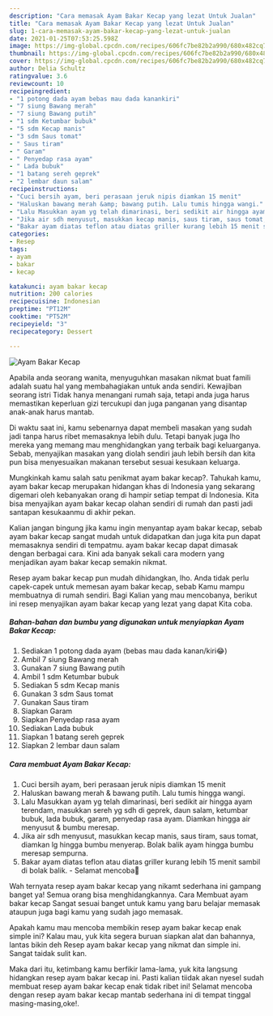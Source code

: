 ```yaml
---
description: "Cara memasak Ayam Bakar Kecap yang lezat Untuk Jualan"
title: "Cara memasak Ayam Bakar Kecap yang lezat Untuk Jualan"
slug: 1-cara-memasak-ayam-bakar-kecap-yang-lezat-untuk-jualan
date: 2021-01-25T07:53:25.598Z
image: https://img-global.cpcdn.com/recipes/606fc7be82b2a990/680x482cq70/ayam-bakar-kecap-foto-resep-utama.jpg
thumbnail: https://img-global.cpcdn.com/recipes/606fc7be82b2a990/680x482cq70/ayam-bakar-kecap-foto-resep-utama.jpg
cover: https://img-global.cpcdn.com/recipes/606fc7be82b2a990/680x482cq70/ayam-bakar-kecap-foto-resep-utama.jpg
author: Delia Schultz
ratingvalue: 3.6
reviewcount: 10
recipeingredient:
- "1 potong dada ayam bebas mau dada kanankiri"
- "7 siung Bawang merah"
- "7 siung Bawang putih"
- "1 sdm Ketumbar bubuk"
- "5 sdm Kecap manis"
- "3 sdm Saus tomat"
- " Saus tiram"
- " Garam"
- " Penyedap rasa ayam"
- " Lada bubuk"
- "1 batang sereh geprek"
- "2 lembar daun salam"
recipeinstructions:
- "Cuci bersih ayam, beri perasaan jeruk nipis diamkan 15 menit"
- "Haluskan bawang merah &amp; bawang putih. Lalu tumis hingga wangi."
- "Lalu Masukkan ayam yg telah dimarinasi, beri sedikit air hingga ayam terendam, masukkan sereh yg sdh di geprek, daun salam, ketumbar bubuk, lada bubuk, garam, penyedap rasa ayam. Diamkan hingga air menyusut &amp; bumbu meresap."
- "Jika air sdh menyusut, masukkan kecap manis, saus tiram, saus tomat, diamkan lg hingga bumbu menyerap. Bolak balik ayam hingga bumbu meresap sempurna."
- "Bakar ayam diatas teflon atau diatas griller kurang lebih 15 menit sambil di bolak balik.  Selamat mencoba🤤"
categories:
- Resep
tags:
- ayam
- bakar
- kecap

katakunci: ayam bakar kecap 
nutrition: 200 calories
recipecuisine: Indonesian
preptime: "PT12M"
cooktime: "PT52M"
recipeyield: "3"
recipecategory: Dessert

---
```



![Ayam Bakar Kecap](https://img-global.cpcdn.com/recipes/606fc7be82b2a990/680x482cq70/ayam-bakar-kecap-foto-resep-utama.jpg)

Apabila anda seorang wanita, menyuguhkan masakan nikmat buat famili adalah suatu hal yang membahagiakan untuk anda sendiri. Kewajiban seorang istri Tidak hanya menangani rumah saja, tetapi anda juga harus memastikan keperluan gizi tercukupi dan juga panganan yang disantap anak-anak harus mantab.

Di waktu  saat ini, kamu sebenarnya dapat membeli masakan yang sudah jadi tanpa harus ribet memasaknya lebih dulu. Tetapi banyak juga lho mereka yang memang mau menghidangkan yang terbaik bagi keluarganya. Sebab, menyajikan masakan yang diolah sendiri jauh lebih bersih dan kita pun bisa menyesuaikan makanan tersebut sesuai kesukaan keluarga. 



Mungkinkah kamu salah satu penikmat ayam bakar kecap?. Tahukah kamu, ayam bakar kecap merupakan hidangan khas di Indonesia yang sekarang digemari oleh kebanyakan orang di hampir setiap tempat di Indonesia. Kita bisa menyajikan ayam bakar kecap olahan sendiri di rumah dan pasti jadi santapan kesukaanmu di akhir pekan.

Kalian jangan bingung jika kamu ingin menyantap ayam bakar kecap, sebab ayam bakar kecap sangat mudah untuk didapatkan dan juga kita pun dapat memasaknya sendiri di tempatmu. ayam bakar kecap dapat dimasak dengan berbagai cara. Kini ada banyak sekali cara modern yang menjadikan ayam bakar kecap semakin nikmat.

Resep ayam bakar kecap pun mudah dihidangkan, lho. Anda tidak perlu capek-capek untuk memesan ayam bakar kecap, sebab Kamu mampu membuatnya di rumah sendiri. Bagi Kalian yang mau mencobanya, berikut ini resep menyajikan ayam bakar kecap yang lezat yang dapat Kita coba.

<!--inarticleads1-->

##### Bahan-bahan dan bumbu yang digunakan untuk menyiapkan Ayam Bakar Kecap:

1. Sediakan 1 potong dada ayam (bebas mau dada kanan/kiri😂)
1. Ambil 7 siung Bawang merah
1. Gunakan 7 siung Bawang putih
1. Ambil 1 sdm Ketumbar bubuk
1. Sediakan 5 sdm Kecap manis
1. Gunakan 3 sdm Saus tomat
1. Gunakan  Saus tiram
1. Siapkan  Garam
1. Siapkan  Penyedap rasa ayam
1. Sediakan  Lada bubuk
1. Siapkan 1 batang sereh geprek
1. Siapkan 2 lembar daun salam




<!--inarticleads2-->

##### Cara membuat Ayam Bakar Kecap:

1. Cuci bersih ayam, beri perasaan jeruk nipis diamkan 15 menit
1. Haluskan bawang merah &amp; bawang putih. Lalu tumis hingga wangi.
1. Lalu Masukkan ayam yg telah dimarinasi, beri sedikit air hingga ayam terendam, masukkan sereh yg sdh di geprek, daun salam, ketumbar bubuk, lada bubuk, garam, penyedap rasa ayam. Diamkan hingga air menyusut &amp; bumbu meresap.
1. Jika air sdh menyusut, masukkan kecap manis, saus tiram, saus tomat, diamkan lg hingga bumbu menyerap. Bolak balik ayam hingga bumbu meresap sempurna.
1. Bakar ayam diatas teflon atau diatas griller kurang lebih 15 menit sambil di bolak balik.  - Selamat mencoba🤤




Wah ternyata resep ayam bakar kecap yang nikamt sederhana ini gampang banget ya! Semua orang bisa menghidangkannya. Cara Membuat ayam bakar kecap Sangat sesuai banget untuk kamu yang baru belajar memasak ataupun juga bagi kamu yang sudah jago memasak.

Apakah kamu mau mencoba membikin resep ayam bakar kecap enak simple ini? Kalau mau, yuk kita segera buruan siapkan alat dan bahannya, lantas bikin deh Resep ayam bakar kecap yang nikmat dan simple ini. Sangat taidak sulit kan. 

Maka dari itu, ketimbang kamu berfikir lama-lama, yuk kita langsung hidangkan resep ayam bakar kecap ini. Pasti kalian tiidak akan nyesel sudah membuat resep ayam bakar kecap enak tidak ribet ini! Selamat mencoba dengan resep ayam bakar kecap mantab sederhana ini di tempat tinggal masing-masing,oke!.

